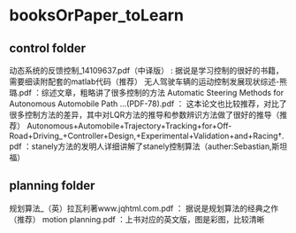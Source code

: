 # booksOrPaper_toLearn
## control folder
动态系统的反馈控制_14109637.pdf（中译版） : 据说是学习控制的很好的书籍，需要细读附配套的matlab代码（推荐）
无人驾驶车辆的运动控制发展现状综述-熊璐.pdf ：综述文章，粗略讲了很多控制的方法
Automatic Steering Methods for Autonomous Automobile Path ...(PDF-78).pdf ： 这本论文也比较推荐，对比了很多控制方法的差异，其中对LQR方法的推导和参数辨识方法做了很好的推导（推荐）
Autonomous+Automobile+Trajectory+Tracking+for+Off-Road+Driving_+Controller+Design,+Experimental+Validation+and+Racing†.pdf ：stanely方法的发明人详细讲解了stanely控制算法（auther:Sebastian,斯坦福）

## planning folder
规划算法_（英）拉瓦利著www.jqhtml.com.pdf ： 据说是规划算法的经典之作（推荐）
motion planning.pdf ：上书对应的英文版，图是彩图，比较清晰
